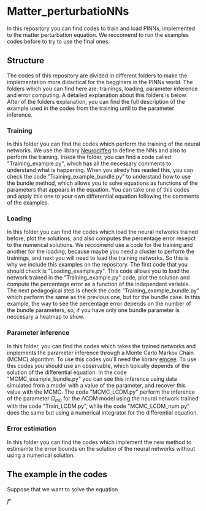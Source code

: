 # Matter_perturbatioNNs
In this repository you can find codes to train and load PINNs, implemented to the matter perturbation equation. We reccomend to run the examples codes before to try to use the final ones.

## Structure
The codes of this repository are divided in different folders to make the implementation more didactical for the begginers in the PINNs world. The folders which you can find here are: trainings, loading, parameter inference and error computing. A detailed explanation about this folders is below. After of the folders explanation, you can find the full description of the example used in the codes from the training until to the parameter inference.

### Training
In this folder you can find the codes which perform the training of the neural networks. We use the library [Neurodiffeq](https://neurodiffeq.readthedocs.io/en/latest/intro.html) to define the NNs and also to perform the training. Inside the folder, you can find a code called "Training_example.py", which has all the necessary comments to understand what is happening. When you alredy has readed this, you can check the code "Training_example_bundle.py" to understand how to use the bundle method, which allows you to solve equations as functions of the parameters that appears in the equation. You can take one of this codes and apply this one to your own differential equation following the comments of the examples.

### Loading
In this folder you can find the codes which load the neural networks trained before, plot the solutions, and also computes the percentage error resepct to the numerical solutions. We reccomend use a code for the training and another for the loading, because maybe you need a cluster to perform the trainings, and next you will need to load the training networks. So this is why we include this examples on the repository. The first code that you should check is "Loading_example.py". This code allows you to load the network trained in the "Training_example.py" code, plot the solution and compute the percentage error as a function of the independent variable. The next pedagogical step is check the code "Training_example_bundle.py" which perform the same as the previous one, but for the bundle case. In this example, the way to see the percentage error depends on the number of the bundle parameters, so, if you have only one bundle parameter is neccesary a heatmap to show.

### Parameter inference
In this folder, you can find the codes which takes the trained networks and implements the parameter inference through a Monte Carlo Markov Chain (MCMC) algorithm. To use this codes you'll need the library [emcee](https://emcee.readthedocs.io/en/stable/). To use this codes you should use an observable, which tipically depends of the solution of the differential equation. In the code "MCMC_example_bundle.py" you can see this inference using data simulated from a model with a value of the parameter, and recover this value with the MCMC. The code "MCMC_LCDM.py" perform the inference of the parameter $\Omega_{m0}$ for the $\Lambda$CDM model using the neural network trained with the code "Train_LCDM.py", while the code "MCMC_LCDM_num.py" does the same but using a numerical integrator for the differential equation.

### Error estimation
In this folder you can find the codes which implement the new method to estimamte the error bounds on the solution of the neural networks without using a numerical solution.  

## The example in the codes

Suppose that we want to solve the equation

$f\prime\prime$
